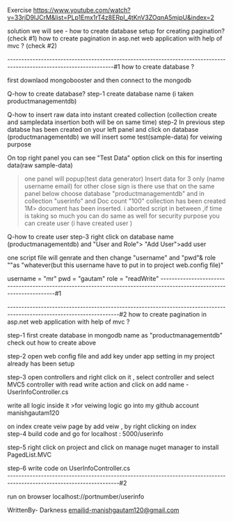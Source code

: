 Exercise
https://www.youtube.com/watch?v=33rjD9lJCrM&list=PLp1Emx1rT4z8ERpI_4tKnV3ZOqnA5mjpU&index=2

solution
we will see -
how to create database setup for creating pagination?(check #1) 
how to create pagination in asp.net web application with help of mvc ? (check #2)


--------------------------------------------------------------------------------------------------------------------#1
how to create database ? 

first downlaod mongobooster and then connect to the mongodb

Q-how to create database?
step-1
create database name (i taken productmanagementdb)

Q-how to insert raw data into instant created collection (collection create and sampledata insertion both will be on same time) 
step-2
In previous step databse has been created on your left panel and click on database (productmanagementdb) we will insert some test(sample-data) for veiwing purpose

On top right panel you can see "Test Data"  option click on this for inserting data(raw sample-data) 
>one panel will popup(test data generator) 
>Insert data for 3 only (name username email) for other close sign is there use that
> on the same panel below choose database "productmanagementdb" and in collection "userinfo" and Doc count "100"
collection has been created 1M> document has been inserted. i aborted script in between ,if time is taking so much you can do same as well
for security purpose you can create user (i have created user )

Q-how to create user
step-3
right click on database name (productmanagementdb) and "User and Role"> "Add User">add user 

one script file will genrate and then change "username" and "pwd"& role ""as "whatever(but this username have to put in to project web.config file)" 

username = "mr"
pwd = "gautam"
role = "readWrite"
----------------------------------------------------------------------------------------------------------------------#1


----------------------------------------------------------------------------------------------------------------------#2
how to create pagination in asp.net web application with help of mvc ?

step-1
first create database in mongodb name as "productmanagementdb"  check out how to create above 

step-2
open web config file and add key under app setting in my project already has been setup
 <add key="MongoDBHost" value="mongodb://username:pwd@localhost:27017/DatabaseName" />
 <add key="MongoDBName" value="DatabaseName" />

step-3
open controllers and right click on it , select controller and select MVC5 controller with read write action and click on add
name - UserInfoController.cs


write all logic inside it >for veiwing logic go into my github account manishgautam120

on index create veiw page by add veiw , by right clicking on index  
step-4
build code and go for localhost : 5000/userinfo

step-5
right click on project and click on manage nuget manager to install PagedList.MVC

step-6
write code on UserInfoController.cs  
----------------------------------------------------------------------------------------------------------------------#2

run on browser localhost://portnumber/userinfo



WrittenBy- Darkness
emailid-manishgautam120@gmail.com
